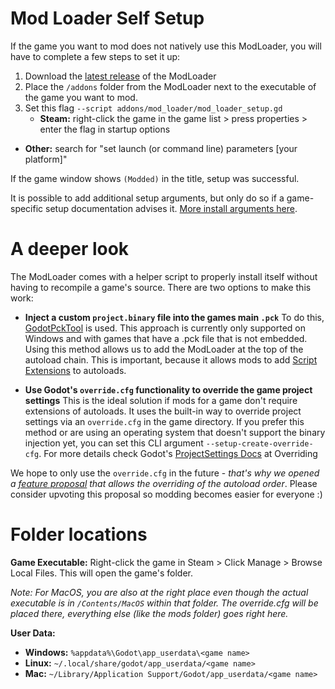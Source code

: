 # Mod Loader Self Setup
If the game you want to mod does not natively use this ModLoader, you will have to complete a few steps to set it up:

1. Download the [latest release](https://github.com/GodotModding/godot-mod-loader/releases) of the ModLoader
2. Place the `/addons` folder from the ModLoader next to the executable of the game you want to mod.
3. Set this flag `--script addons/mod_loader/mod_loader_setup.gd`
    - **Steam:** right-click the game in the game list > press properties > enter the flag in startup options
- **Other:** search for "set launch (or command line) parameters [your platform]"

If the game window shows `(Modded)` in the title, setup was successful.

It is possible to add additional setup arguments, but only do so if a game-specific setup documentation advises it. [More install arguments here](cli_args.md).

# A deeper look
The ModLoader comes with a helper script to properly install itself without having to recompile a game's source. There are two options to make this work:
- **Inject a custom `project.binary` file into the games main `.pck`**
    To do this, [GodotPckTool](https://github.com/hhyyrylainen/GodotPckTool) is used.
    This approach is currently only supported on Windows and with games that have a .pck file that is not embedded.
    Using this method allows us to add the ModLoader at the top of the autoload chain.
    This is important, because it allows mods to add [Script Extensions](docs/api/ModLoaderMod.md#install_script_extension) to autoloads.

- **Use Godot's `override.cfg` functionality to override the game project settings**
    This is the ideal solution if mods for a game don't require extensions of autoloads.
    It uses the built-in way to override project settings via an `override.cfg` in the game directory.
    If you prefer this method or are using an operating system that doesn't support the binary injection yet,
    you can set this CLI argument `--setup-create-override-cfg`.
    For more details check Godot's [ProjectSettings Docs](https://docs.godotengine.org/en/3.5/classes/class_projectsettings.html#class-projectsettings) at Overriding

We hope to only use the `override.cfg` in the future - *that's why we opened a [feature proposal](https://github.com/godotengine/godot-proposals/discussions/6137) that allows the overriding of the autoload order*.
Please consider upvoting this proposal so modding becomes easier for everyone :)

# Folder locations
**Game Executable:**
Right-click the game in Steam > Click Manage > Browse Local Files. This will open the game's folder.

*Note: For MacOS, you are also at the right place even though the actual executable is in `/Contents/MacOS` within that folder. The override.cfg will be placed there, everything else (like the mods folder) goes right here.*

**User Data:**
- **Windows:** `%appdata%\Godot\app_userdata\<game name>`
- **Linux:** `~/.local/share/godot/app_userdata/<game name>`
- **Mac:** `~/Library/Application Support/Godot/app_userdata/<game name>`
